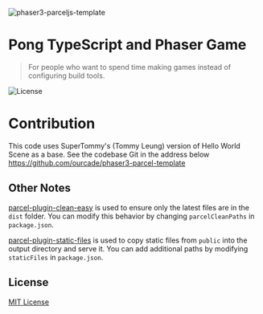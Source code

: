 ![phaser3-parceljs-template](https://www.geekcult.com.br/media/user/images/original/soccer-pong.png)

# Pong TypeScript and Phaser Game
> For people who want to spend time making games instead of configuring build tools.

![License](https://img.shields.io/badge/license-MIT-green)

# Contribution
This code uses SuperTommy's (Tommy Leung) version of Hello World Scene as a base.
See the codebase Git in the address below
https://github.com/ourcade/phaser3-parcel-template

## Other Notes

[parcel-plugin-clean-easy](https://github.com/lifuzhao100/parcel-plugin-clean-easy) is used to ensure only the latest files are in the `dist` folder. You can modify this behavior by changing `parcelCleanPaths` in `package.json`.

[parcel-plugin-static-files](https://github.com/elwin013/parcel-plugin-static-files-copy#readme) is used to copy static files from `public` into the output directory and serve it. You can add additional paths by modifying `staticFiles` in `package.json`.

## License

[MIT License](https://github.com/ourcade/phaser3-parcel-template/blob/master/LICENSE)
